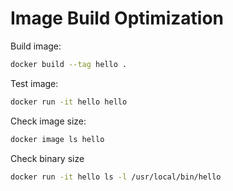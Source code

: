 # Image Build Optimization

Build image:

```bash
docker build --tag hello .
```

Test image:

```bash
docker run -it hello hello
```

Check image size:

```bash
docker image ls hello
```

Check binary size

```bash
docker run -it hello ls -l /usr/local/bin/hello
```
